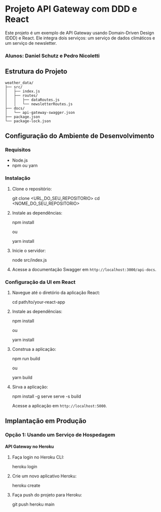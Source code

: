 # Projeto API Gateway com DDD e React

Este projeto é um exemplo de API Gateway usando Domain-Driven Design (DDD) e React. Ele integra dois serviços: um serviço de dados climáticos e um serviço de newsletter.
### Alunos: Daniel Schutz e Pedro Nicoletti
## Estrutura do Projeto
```plaintext
weather_data/
├── src/
│   ├── index.js
│   ├── routes/
│   │   ├── dataRoutes.js
│   │   └── newsletterRoutes.js
├── docs/
│   └── api-gateway-swagger.json
├── package.json
└── package-lock.json
```
## Configuração do Ambiente de Desenvolvimento

### Requisitos

- Node.js
- npm ou yarn

### Instalação

1. Clone o repositório:

   git clone <URL_DO_SEU_REPOSITORIO>
   cd <NOME_DO_SEU_REPOSITORIO>

2. Instale as dependências:

   npm install

   ou

   yarn install

3. Inicie o servidor:

   node src/index.js

4. Acesse a documentação Swagger em `http://localhost:3000/api-docs`.

### Configuração da UI em React

1. Navegue até o diretório da aplicação React:

   cd path/to/your-react-app

2. Instale as dependências:

   npm install

   ou

   yarn install

3. Construa a aplicação:

   npm run build

   ou

   yarn build

4. Sirva a aplicação:

   npm install -g serve
   serve -s build

   Acesse a aplicação em `http://localhost:5000`.

## Implantação em Produção

### Opção 1: Usando um Serviço de Hospedagem

#### API Gateway no Heroku

1. Faça login no Heroku CLI:

   heroku login

2. Crie um novo aplicativo Heroku:

   heroku create

3. Faça push do projeto para Heroku:

   git push heroku main

